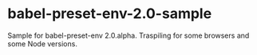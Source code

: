 # babel-preset-env-2.0-sample

Sample for babel-preset-env 2.0.alpha.
Traspiling for some browsers and some Node versions.
